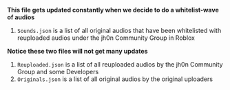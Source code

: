 **This file gets updated constantly when we decide to do a whitelist-wave of audios**

1. ``Sounds.json`` is a list of all original audios that have been whitelisted with reuploaded audios under the jh0n Community Group in Roblox

**Notice these two files will not get many updates**

1. `Reuploaded.json` is a list of all reuploaded audios by the jh0n Community Group and some Developers
2. `Originals.json` is a list of all original audios by the original uploaders
